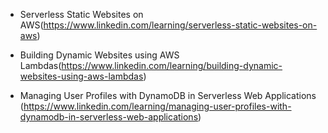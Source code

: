 
- Serverless Static Websites on AWS(https://www.linkedin.com/learning/serverless-static-websites-on-aws)

- Building Dynamic Websites using AWS Lambdas(https://www.linkedin.com/learning/building-dynamic-websites-using-aws-lambdas)

- Managing User Profiles with DynamoDB in Serverless Web Applications (https://www.linkedin.com/learning/managing-user-profiles-with-dynamodb-in-serverless-web-applications)



